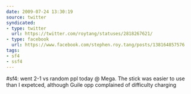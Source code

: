 ```yaml
---
date: 2009-07-24 13:30:19
source: twitter
syndicated:
- type: twitter
  url: https://twitter.com/roytang/statuses/2818267621/
- type: facebook
  url: https://www.facebook.com/stephen.roy.tang/posts/138164857576
tags:
- sf4
- ssf4
---
```


#sf4: went 2-1 vs random ppl today @ Mega. The stick was easier to use than I expetced, although Guile opp complained of difficulty charging